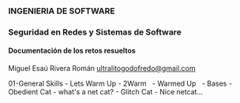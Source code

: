 ### INGENIERIA DE SOFTWARE

### Seguridad en Redes y Sistemas de Software

#### Documentación de los retos resueltos

Miguel Esaú Rivera Román
ultralitogodofredo@gmail.com

01-General Skills
	- Lets Warm Up
	- 2Warm  
	- Warmed Up  
	- Bases
	- Obedient Cat
	- what's a net cat?
	- Glitch Cat
	- Nice netcat...